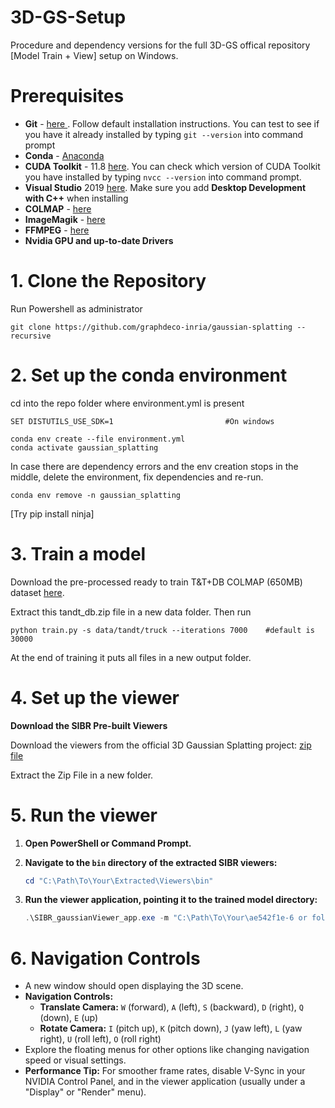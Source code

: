 # 3D-GS-Setup
Procedure and dependency versions for the full 3D-GS offical repository [Model Train + View] setup on Windows.

# Prerequisites

- __Git__ - [here ](https://git-scm.com/downloads). Follow default installation instructions. You can test to see if you have it already installed by typing ```git --version``` into command prompt
- __Conda__ - [Anaconda](https://www.anaconda.com/download) 
- __CUDA Toolkit__ -  11.8 [here](https://developer.nvidia.com/cuda-toolkit-archive). You can check which version of CUDA Toolkit you have installed by typing ```nvcc --version``` into command prompt.
- __Visual Studio__ 2019 [here](https://www.techspot.com/downloads/downloadnow/7241/?evp=70f51271955e6392571f575e301cd9a3&file=9642). Make sure you add __Desktop Development with C++__ when installing
- __COLMAP__ - [here](https://github.com/colmap/colmap/releases)
- __ImageMagik__ - [here](https://imagemagick.org/script/download.php)
- __FFMPEG__ - [here](https://ffmpeg.org/download.html)
- __Nvidia GPU and up-to-date Drivers__

# 1. Clone the Repository

Run Powershell as administrator

```shell
git clone https://github.com/graphdeco-inria/gaussian-splatting --recursive
``` 

# 2. Set up the conda environment 

cd into the repo folder where environment.yml is present 

```shell
SET DISTUTILS_USE_SDK=1                         #On windows
```
```shell
conda env create --file environment.yml
conda activate gaussian_splatting
```

In case there are dependency errors and the env creation stops in the middle, delete the environment, fix dependencies and re-run. 

```shell 
conda env remove -n gaussian_splatting
```
[Try pip install ninja]

# 3. Train a model 

Download the pre-processed ready to train T&T+DB COLMAP (650MB) dataset [here](https://repo-sam.inria.fr/fungraph/3d-gaussian-splatting/datasets/input/tandt_db.zip).

Extract this tandt_db.zip file in a new data folder. Then run

```shell
python train.py -s data/tandt/truck --iterations 7000    #default is 30000
```

At the end of training it puts all files in a new output folder. 


# 4. Set up the viewer

**Download the SIBR Pre-built Viewers**

  Download the viewers from the official 3D Gaussian Splatting project:
  [zip file](https://repo-sam.inria.fr/fungraph/3d-gaussian-splatting/binaries/viewers.zip)

  Extract the Zip File in a new folder.
    
# 5. Run the viewer 

1.  **Open PowerShell or Command Prompt.**
2.  **Navigate to the `bin` directory of the extracted SIBR viewers:**
    ```powershell
    cd "C:\Path\To\Your\Extracted\Viewers\bin"
    ```

3.  **Run the viewer application, pointing it to the trained model directory:**
    ```powershell
    .\SIBR_gaussianViewer_app.exe -m "C:\Path\To\Your\ae542f1e-6 or folder name"
    ```

# 6. Navigation Controls

*   A new window should open displaying the 3D scene.
*   **Navigation Controls:**
    *   **Translate Camera:** `W` (forward), `A` (left), `S` (backward), `D` (right), `Q` (down), `E` (up)
    *   **Rotate Camera:** `I` (pitch up), `K` (pitch down), `J` (yaw left), `L` (yaw right), `U` (roll left), `O` (roll right)
*   Explore the floating menus for other options like changing navigation speed or visual settings.
*   **Performance Tip:** For smoother frame rates, disable V-Sync in your NVIDIA Control Panel, and in the viewer application (usually under a "Display" or "Render" menu).
